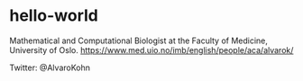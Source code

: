 # hello-world

Mathematical and Computational Biologist at the Faculty of Medicine, University of Oslo.
https://www.med.uio.no/imb/english/people/aca/alvarok/

Twitter: @AlvaroKohn
